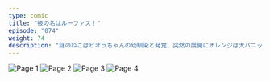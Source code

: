 ```yaml
---
type: comic
title: "彼の名はルーファス！"
episode: "074"
weight: 74
description: "謎のねこはビオラちゃんの幼馴染と発覚、突然の展開にオレンジは大パニック… 😭"
---
```


![Page 1](name-1.jpg)
![Page 2](name-2.jpg)
![Page 3](name-3.jpg)
![Page 4](name-4.jpg)

